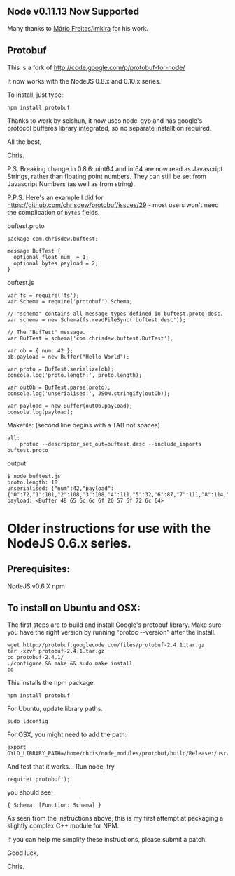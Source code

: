 Node v0.11.13 Now Supported
---------------------------

Many thanks to [Mário Freitas/imkira](https://github.com/imkira) for his work.


Protobuf
--------

This is a fork of http://code.google.com/p/protobuf-for-node/

It now works with the NodeJS 0.8.x and 0.10.x series.

To install, just type:

    npm install protobuf

Thanks to work by seishun, it now uses node-gyp and has google's protocol bufferes library integrated, so no separate installtion required.

All the best,

Chris.

P.S. Breaking change in 0.8.6:
uint64 and int64 are now read as Javascript Strings, rather than floating point numbers.  They can still be set from Javascript Numbers (as well as from string).

P.P.S. Here's an example I did for https://github.com/chrisdew/protobuf/issues/29 - most users won't need the complication of `bytes` fields.

buftest.proto

    package com.chrisdew.buftest;

    message BufTest {
      optional float num  = 1;
      optional bytes payload = 2;
    }

buftest.js

    var fs = require('fs');
    var Schema = require('protobuf').Schema;

    // "schema" contains all message types defined in buftest.proto|desc.
    var schema = new Schema(fs.readFileSync('buftest.desc'));

    // The "BufTest" message.
    var BufTest = schema['com.chrisdew.buftest.BufTest'];

    var ob = { num: 42 };
    ob.payload = new Buffer("Hello World");

    var proto = BufTest.serialize(ob);
    console.log('proto.length:', proto.length);

    var outOb = BufTest.parse(proto);
    console.log('unserialised:', JSON.stringify(outOb));

    var payload = new Buffer(outOb.payload);
    console.log(payload);

Makefile: (second line begins with a TAB not spaces)

    all:
        protoc --descriptor_set_out=buftest.desc --include_imports buftest.proto


output:

    $ node buftest.js 
    proto.length: 18
    unserialised: {"num":42,"payload":{"0":72,"1":101,"2":108,"3":108,"4":111,"5":32,"6":87,"7":111,"8":114,"9":108,"10":100,"length":11}}
    payload: <Buffer 48 65 6c 6c 6f 20 57 6f 72 6c 64>









Older instructions for use with the NodeJS 0.6.x series.
========================================================

Prerequisites:
--------------

NodeJS v0.6.X
npm


To install on Ubuntu and OSX:
-------------------------------

The first steps are to build and install Google's protobuf library. Make sure you have the right version by running "protoc --version" after the install.

    wget http://protobuf.googlecode.com/files/protobuf-2.4.1.tar.gz
    tar -xzvf protobuf-2.4.1.tar.gz
    cd protobuf-2.4.1/
    ./configure && make && sudo make install
    cd

This installs the npm package.

    npm install protobuf

For Ubuntu, update library paths.

    sudo ldconfig

For OSX, you might need to add the path:

    export DYLD_LIBRARY_PATH=/home/chris/node_modules/protobuf/build/Release:/usr/local/lib:$DYLD_LIBRARY_PATH

And test that it works...  Run node, try 

    require('protobuf');

you should see: 

    { Schema: [Function: Schema] }


As seen from the instructions above, this is my first attempt at packaging a slightly complex C++ module for NPM.

If you can help me simplify these instructions, please submit a patch.


Good luck,

Chris.

